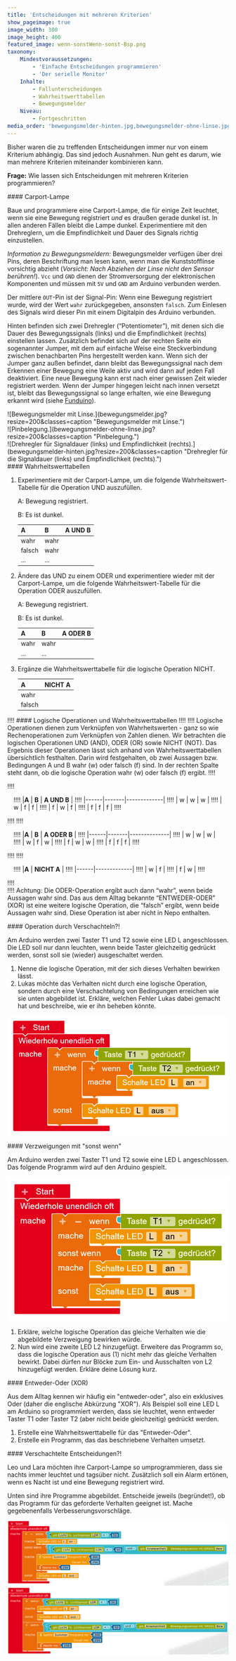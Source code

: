 ```yaml
---
title: 'Entscheidungen mit mehreren Kriterien'
show_pageimage: true
image_width: 300
image_height: 400
featured_image: wenn-sonstWenn-sonst-Bsp.png
taxonomy:
    Mindestvoraussetzungen:
        - 'Einfache Entscheidungen programmieren'
        - 'Der serielle Monitor'
    Inhalte:
        - Fallunterscheidungen
        - Wahrheitswerttabellen
        - Bewegungsmelder
    Niveau:
        - Fortgeschritten
media_order: 'bewegungsmelder-hinten.jpg,bewegungsmelder-ohne-linse.jpg,bewegungsmelder.jpg,wenn-sonstWenn-sonst-Bsp.png,wenn-sonstWenn-sonst-Bsp2.png,wenn-sonstwenn-bsp.png,wenn-wenn-bsp.png'
---
```


Bisher waren die zu treffenden Entscheidungen immer nur von einem Kriterium abhängig. Das sind jedoch Ausnahmen. Nun geht es darum, wie man mehrere Kriterien miteinander kombinieren kann.

**Frage:** Wie lassen sich Entscheidungen mit mehreren Kriterien programmieren?

<div markdown="1" class="projekt"> 
#### Carport-Lampe

Baue und programmiere eine Carport-Lampe, die für einige Zeit leuchtet, wenn sie eine Bewegung registriert *und* es draußen gerade dunkel ist. In allen anderen Fällen bleibt die Lampe dunkel. Experimentiere mit den Drehreglern, um die Empfindlichkeit und Dauer des Signals richtig einzustellen.
</div>

*Information zu Bewegungsmeldern:* Bewegungsmelder verfügen über drei Pins, deren Beschriftung man lesen kann, wenn man die Kunststofflinse vorsichtig abzieht (*Vorsicht: Nach Abziehen der Linse nicht den Sensor berühren!*). `Vcc` und `GND` dienen der Stromversorgung der elektronischen Komponenten und müssen mit `5V` und `GND` am Arduino verbunden werden.

Der mittlere `OUT`-Pin ist der Signal-Pin: Wenn eine Bewegung registriert wurde, wird der Wert `wahr` zurückgegeben, ansonsten `falsch`. Zum Einlesen des Signals wird dieser Pin mit einem Digitalpin des Arduino verbunden.

Hinten befinden sich zwei Drehregler (“Potentiometer”), mit denen sich die Dauer des Bewegungssignals (links) und die Empfindlichkeit (rechts) einstellen lassen. Zusätzlich befindet sich auf der rechten Seite ein sogenannter Jumper, mit dem auf einfache Weise eine Steckverbindung zwischen benachbarten Pins hergestellt werden kann. Wenn sich der Jumper ganz außen befindet, dann bleibt das Bewegungssignal nach dem Erkennen einer Bewegung eine Weile aktiv und wird dann auf jeden Fall deaktiviert. Eine neue Bewegung kann erst nach einer gewissen Zeit wieder registriert werden. Wenn der Jumper hingegen leicht nach innen versetzt ist, bleibt das Bewegungssignal so lange erhalten, wie eine Bewegung erkannt wird (siehe [Funduino](https://funduino.de/nr-8-bewegungsmelder)).

<div markdown="1" class="flex-box">
<div markdown="1"> ![Bewegungsmelder mit Linse.](bewegungsmelder.jpg?resize=200&classes=caption "Bewegungsmelder mit Linse.")</div>
<div markdown="1"> ![Pinbelegung.](bewegungsmelder-ohne-linse.jpg?resize=200&classes=caption "Pinbelegung.")</div>
<div markdown="1"> ![Drehregler für Signaldauer (links) und Empfindlichkeit (rechts).](bewegungsmelder-hinten.jpg?resize=200&classes=caption "Drehregler für die Signaldauer (links) und Empfindlichkeit (rechts).")</div>
</div>

<div markdown="1" class="aufgabe"> 
#### Wahrheitswerttabellen

1.  Experimentiere mit der Carport-Lampe, um die folgende Wahrheitswert-Tabelle für die Operation UND auszufüllen.

    A: Bewegung registriert.

    B: Es ist dunkel.

      |**A** | **B** | **A UND B** |
      |------|-------|-------------|
      | wahr | wahr  |             |
      |falsch| wahr  |             |
      | ...  |  ...  |             | 

2.  Ändere das UND zu einem ODER und experimentiere wieder mit der Carport-Lampe, um die folgende Wahrheitswert-Tabelle für die Operation ODER auszufüllen.

    A: Bewegung registriert.

    B: Es ist dunkel.

      |**A** | **B** | **A ODER B** |
      |------|-------|--------------|
      | wahr | wahr  |              |
      | ...  | ...   |              |

3.  Ergänze die Wahrheitswerttabelle für die logische Operation NICHT.

      |**A**  | **NICHT A** |
      |-------|-------------|
      | wahr  |             |
      |falsch |             | 
</div>


!!!! #### Logische Operationen und Wahrheitswerttabellen
!!!!
!!!! Logische Operationen dienen zum Verknüpfen von Wahrheitswerten - ganz so wie Rechenoperationen zum Verknüpfen von Zahlen dienen. Wir betrachten die logischen Operationen UND (AND), ODER (OR) sowie NICHT (NOT). Das Ergebnis dieser Operationen lässt sich anhand von Wahrheitswerttabellen übersichtlich festhalten. Darin wird festgehalten, ob zwei Aussagen bzw. Bedingungen A und B wahr (w) oder falsch (f) sind. In der rechten Spalte steht dann, ob die logische Operation wahr (w) oder falsch (f) ergibt.
!!!! <div markdown="1" class="flex-box">
!!!! <div markdown="1" style="padding:1em;">
!!!!  |**A** | **B** | **A UND B** |
!!!!  |------|-------|-------------|
!!!!  |  w   |   w   |      w      |
!!!!  |  w   |   f   |      f      |
!!!!  |  f   |   w   |      f      |
!!!!  |  f   |   f   |      f      |
!!!! </div>
!!!! 
!!!! <div markdown="1" style="padding:1em;">
!!!!  |**A** | **B** | **A ODER B** |
!!!!  |------|-------|--------------|
!!!!  |  w   |   w   |      w       |
!!!!  |  w   |   f   |      w       |
!!!!  |  f   |   w   |      w       |
!!!!  |  f   |   f   |      f       |
!!!! </div>
!!!! 
!!!! <div markdown="1" style="padding:1em;">
!!!!  |**A** | **NICHT A** |
!!!!  |------|-------------|
!!!!  |  w   |      f      |
!!!!  |  f   |      w      |
!!!! </div>
!!!! </div>
!!!! Achtung: Die ODER-Operation ergibt auch dann “wahr”, wenn beide Aussagen wahr sind. Das aus dem Alltag bekannte “ENTWEDER-ODER” (XOR) ist eine weitere logische Operation, die “falsch” ergibt, wenn beide Aussagen wahr sind. Diese Operation ist aber nicht in Nepo enthalten.

<div markdown="1" class="aufgabe">
#### Operation durch Verschachteln?!

Am Arduino werden zwei Taster T1 und T2 sowie eine LED L angeschlossen. Die LED soll nur dann leuchten, wenn beide Taster gleichzeitig gedrückt werden, sonst soll sie (wieder) ausgeschaltet werden.

1. Nenne die logische Operation, mit der sich dieses Verhalten bewirken lässt.
2. Lukas möchte das Verhalten nicht durch eine logische Operation, sondern durch eine Verschachtelung von Bedingungen erreichen wie sie unten abgebildet ist. Erkläre, welchen Fehler Lukas dabei gemacht hat und beschreibe, wie er ihn beheben könnte.

![wenn-wenn-bsp](wenn-wenn-bsp.png?resize=500&classes=caption "Programm von Lukas mit verschachtelten Bedingungen.")
</div>

<div markdown="1" class="aufgabe">
#### Verzweigungen mit "sonst wenn"

Am Arduino werden zwei Taster T1 und T2 sowie eine LED L angeschlossen. Das folgende Programm wird auf den Arduino gespielt.

![wenn-sonstwenn-bsp](wenn-sonstwenn-bsp.png?resize=500&classes=caption "Ein Programm mit 'sonst wenn'.")

1. Erkläre, welche logische Operation das gleiche Verhalten wie die abgebildete Verzweigung bewirken würde.
2. Nun wird eine zweite LED L2 hinzugefügt. Erweitere das Programm so, dass die logische Operation aus (1) nicht mehr das gleiche Verhalten bewirkt. Dabei dürfen nur Blöcke zum Ein- und Ausschalten von L2 hinzugefügt werden. Erkläre deine Lösung kurz.
</div>

<div markdown="1" class="aufgabe">
#### Entweder-Oder (XOR)

Aus dem Alltag kennen wir häufig ein "entweder-oder", also ein exklusives Oder (daher die englische Abkürzung "XOR"). Als Beispiel soll eine LED L am Arduino so programmiert werden, dass sie leuchtet, wenn entweder Taster T1 oder Taster T2 (aber nicht beide gleichzeitig) gedrückt werden.

1. Erstelle eine Wahrheitswerttabelle für das "Entweder-Oder".
2. Erstelle ein Programm, das das beschriebene Verhalten umsetzt.
</div>


<div markdown="1" class="aufgabe"> 
#### Verschachtelte Entscheidungen?!

Leo und Lara möchten ihre Carport-Lampe so umprogrammieren, dass sie nachts immer leuchtet und tagsüber nicht. Zusätzlich soll ein Alarm ertönen, wenn es Nacht ist und eine Bewegung registriert wird.

Unten sind ihre Programme abgebildet. Entscheide jeweils (begründet!), ob das Programm für das geforderte Verhalten geeignet ist. Mache gegebenenfalls Verbesserungsvorschläge.

![Leos Programm.](wenn-sonstWenn-sonst-Bsp.png?lightbox=1024&classes=caption "Leos Programm.")
![Laras Programm.](wenn-sonstWenn-sonst-Bsp2.png?lightbox=1024&classes=caption "Laras Programm.")
</div>
